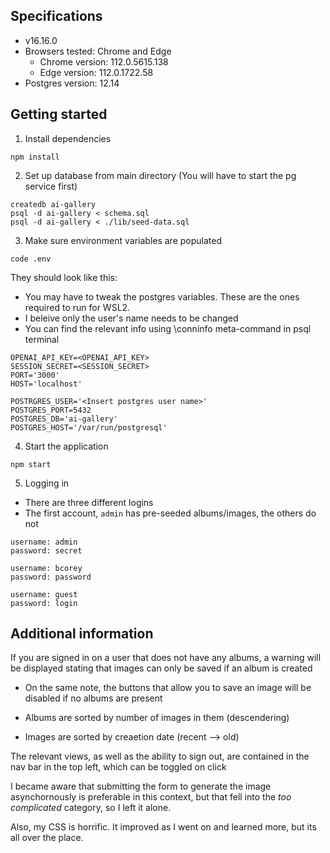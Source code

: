 ## Specifications
- v16.16.0
- Browsers tested: Chrome and Edge
  - Chrome version: 112.0.5615.138
  - Edge version: 112.0.1722.58
- Postgres version: 12.14

## Getting started
1. Install dependencies
```
npm install
```
2. Set up database from main directory (You will have to start the pg service first)
```
createdb ai-gallery
psql -d ai-gallery < schema.sql
psql -d ai-gallery < ./lib/seed-data.sql
```
3. Make sure environment variables are populated
```
code .env
```

They should look like this:
- You may have to tweak the postgres variables. These are the ones required to run for WSL2.
- I beleive only the user's name needs to be changed
- You can find the relevant info using \conninfo meta-command in psql terminal
```
OPENAI_API_KEY=<OPENAI_API_KEY>
SESSION_SECRET=<SESSION_SECRET>
PORT='3000'
HOST='localhost'

POSTRGRES_USER='<Insert postgres user name>'
POSTGRES_PORT=5432
POSTGRES_DB='ai-gallery'
POSTGRES_HOST='/var/run/postgresql'
```

4. Start the application
```
npm start
```

5. Logging in
- There are three different logins
- The first account, `admin` has pre-seeded albums/images, the others do not
```
username: admin
password: secret
```
```
username: bcorey
password: password
```
```
username: guest
password: login
```

## Additional information
If you are signed in on a user that does not have any albums, a warning will be displayed stating that images can only be saved if an album is created
- On the same note, the buttons that allow you to save an image will be disabled if no albums are present

- Albums are sorted by number of images in them (descendering)
- Images are sorted by creaetion date (recent --> old)

The relevant views, as well as the ability to sign out, are contained in the nav bar in the top left, which can be toggled on click

I became aware that submitting the form to generate the image asynchornously is preferable in this context, but that fell into the *too complicated* category, so I left it alone.

Also, my CSS is horrific. It improved as I went on and learned more, but its all over the place.
